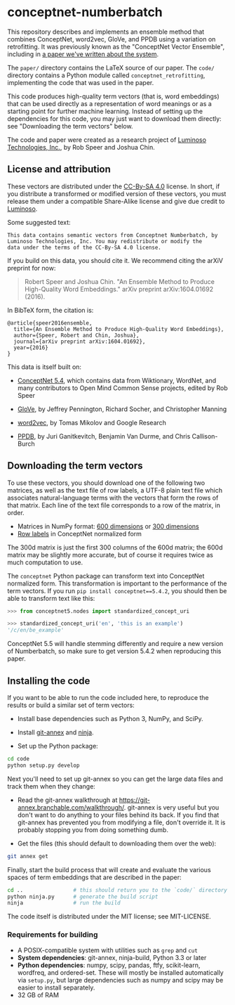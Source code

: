 # conceptnet-numberbatch

This repository describes and implements an ensemble method that combines
ConceptNet, word2vec, GloVe, and PPDB using a variation on retrofitting.
It was previously known as the "ConceptNet Vector Ensemble", including in
[a paper we've written about the system](https://arxiv.org/pdf/1604.01692v1.pdf).

The `paper/` directory contains the LaTeX source of our paper.  The `code/`
directory contains a Python module called `conceptnet_retrofitting`,
implementing the code that was used in the paper.

This code produces high-quality term vectors (that is, word embeddings) that
can be used directly as a representation of word meanings or as a starting
point for further machine learning. Instead of setting up the dependencies for
this code, you may just want to download them directly: see "Downloading the
term vectors" below.

The code and paper were created as a research project of [Luminoso
Technologies, Inc.][luminoso], by Rob Speer and Joshua Chin.


## License and attribution

These vectors are distributed under the [CC-By-SA 4.0][cc-by-sa] license. In
short, if you distribute a transformed or modified version of these vectors,
you must release them under a compatible Share-Alike license and give due
credit to [Luminoso][luminoso].

Some suggested text:

    This data contains semantic vectors from Conceptnet Numberbatch, by
    Luminoso Technologies, Inc. You may redistribute or modify the
    data under the terms of the CC-By-SA 4.0 license.

[cc-by-sa]: https://creativecommons.org/licenses/by-sa/4.0/
[luminoso]: http://luminoso.com

If you build on this data, you should cite it. We recommend citing the
arXiV preprint for now:

> Robert Speer and Joshua Chin. "An Ensemble Method to Produce High-Quality Word Embeddings." arXiv preprint arXiv:1604.01692 (2016).

In BibTeX form, the citation is:

    @article{speer2016ensemble,
      title={An Ensemble Method to Produce High-Quality Word Embeddings},
      author={Speer, Robert and Chin, Joshua},
      journal={arXiv preprint arXiv:1604.01692},
      year={2016}
    }


This data is itself built on:

  - [ConceptNet 5.4][conceptnet], which contains data from Wiktionary,
    WordNet, and many contributors to Open Mind Common Sense projects,
    edited by Rob Speer

  - [GloVe][glove], by Jeffrey Pennington, Richard Socher, and Christopher
    Manning

  - [word2vec][], by Tomas Mikolov and Google Research

  - [PPDB][ppdb], by Juri Ganitkevitch, Benjamin Van Durme, and Chris
    Callison-Burch

[conceptnet]: http://conceptnet5.media.mit.edu
[glove]: http://nlp.stanford.edu/projects/glove/
[word2vec]: https://code.google.com/archive/p/word2vec/
[ppdb]: http://www.cis.upenn.edu/~ccb/ppdb/


## Downloading the term vectors

To use these vectors, you should download one of the following two matrices, as
well as the text file of row labels, a UTF-8 plain text file which associates
natural-language terms with the vectors that form the rows of that matrix. Each
line of the text file corresponds to a row of the matrix, in order.

* Matrices in NumPy format: [600 dimensions][600d] or [300 dimensions][300d]
* [Row labels][row-labels] in ConceptNet normalized form

[600d]: http://conceptnet-api-1.media.mit.edu/downloads/vector-ensemble/conceptnet-ensemble-201603-600d.npy
[300d]: http://conceptnet-api-1.media.mit.edu/downloads/vector-ensemble/conceptnet-ensemble-201603-300d.npy
[row-labels]: http://conceptnet-api-1.media.mit.edu/downloads/vector-ensemble/conceptnet-ensemble-201603-labels.txt

The 300d matrix is just the first 300 columns of the 600d matrix; the 600d
matrix may be slightly more accurate, but of course it requires twice as much
computation to use.

The `conceptnet` Python package can transform text into ConceptNet normalized
form. This transformation is important to the performance of the term vectors.
If you run `pip install conceptnet==5.4.2`, you should then be able to transform text
like this:

```python
>>> from conceptnet5.nodes import standardized_concept_uri

>>> standardized_concept_uri('en', 'this is an example')
'/c/en/be_example'
```

ConceptNet 5.5 will handle stemming differently and require a new version of Numberbatch,
so make sure to get version 5.4.2 when reproducing this paper.


## Installing the code

If you want to be able to run the code included here, to reproduce the results
or build a similar set of term vectors:

- Install base dependencies such as Python 3, NumPy, and SciPy.

- Install [git-annex](http://git-annex.branchable.com) and
  [ninja](http://ninja-build.org).

- Set up the Python package:

```sh
cd code
python setup.py develop
```

Next you'll need to set up git-annex so you can get the large data files and
track them when they change:

- Read the git-annex walkthrough at
  https://git-annex.branchable.com/walkthrough/.  git-annex is very useful but
  you don't want to do anything to your files behind its back. If you find that
  git-annex has prevented you from modifying a file, don't override it. It is
  probably stopping you from doing something dumb.

- Get the files (this should default to downloading them over the web):

```sh
git annex get
```

Finally, start the build process that will create and evaluate the various
spaces of term embeddings that are described in the paper:

```sh
cd ..                # this should return you to the `code/` directory
python ninja.py      # generate the build script
ninja                # run the build
```

The code itself is distributed under the MIT license; see MIT-LICENSE.


### Requirements for building

- A POSIX-compatible system with utilities such as `grep` and `cut`
- **System dependencies**: git-annex, ninja-build, Python 3.3 or later
- **Python dependencies**: numpy, scipy, pandas, ftfy, scikit-learn, wordfreq,
  and ordered-set. These will mostly be installed automatically via `setup.py`,
  but large dependencies such as numpy and scipy may be easier to install
  separately.
- 32 GB of RAM

